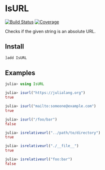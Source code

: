 # IsURL

[![Build Status](https://github.com/zlatanvasovic/IsURL.jl/workflows/CI/badge.svg)](https://github.com/zlatanvasovic/IsURL.jl/actions)
[![Coverage](https://codecov.io/gh/zlatanvasovic/IsURL.jl/branch/master/graph/badge.svg)](https://codecov.io/gh/zlatanvasovic/IsURL.jl)

Checks if the given string is an absolute URL.

## Install

```julia
]add IsURL
```

## Examples

```julia
julia> using IsURL

julia> isurl("https://julialang.org")
true

julia> isurl("mailto:someone@example.com")
true

julia> isurl("/foo/bar")
false

julia> isrelativeurl("../path/to/directory")
true

julia> isrelativeurl("./__file__")
true

julia> isrelativeurl("foo:bar")
false
```

